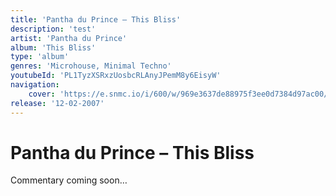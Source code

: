 ```yaml
---
title: 'Pantha du Prince – This Bliss'
description: 'test'
artist: 'Pantha du Prince'
album: 'This Bliss'
type: 'album'
genres: 'Microhouse, Minimal Techno'
youtubeId: 'PL1TyzXSRxzUosbcRLAnyJPemM8y6EisyW'
navigation:
    cover: 'https://e.snmc.io/i/600/w/969e3637de88975f3ee0d7384d97ac00/10706395/pantha-du-prince-this-bliss-Cover-Art.jpg'
release: '12-02-2007'
---
```

<music-genre-list :genres="genres"></music-genre-list>

# Pantha du Prince – This Bliss
Commentary coming soon…







